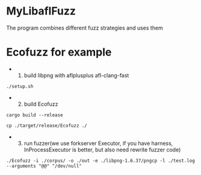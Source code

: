 # MyLibaflFuzz
The program combines different fuzz strategies and uses them 

# Ecofuzz for example
- 1. build libpng with aflplusplus afl-clang-fast
```
./setup.sh
```
- 2. build Ecofuzz

```
cargo build --release

cp ./target/release/Ecofuzz ./
```

- 3. run fuzzer(we use forkserver Executor, if you have harness, InProcessExecutor is better, but also need rewrite fuzzer code)

```
./Ecofuzz -i ./corpus/ -o ./out -e ./libpng-1.6.37/pngcp -l ./test.log --arguments "@@" "/dev/null"
```
